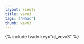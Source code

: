 ```yaml
--- 
layout: sieutv
title: vevo3
tags: ["Nhạc"]
thumb: vevo3
---
```

{% include tvadv key="qt_vevo3" %} 
